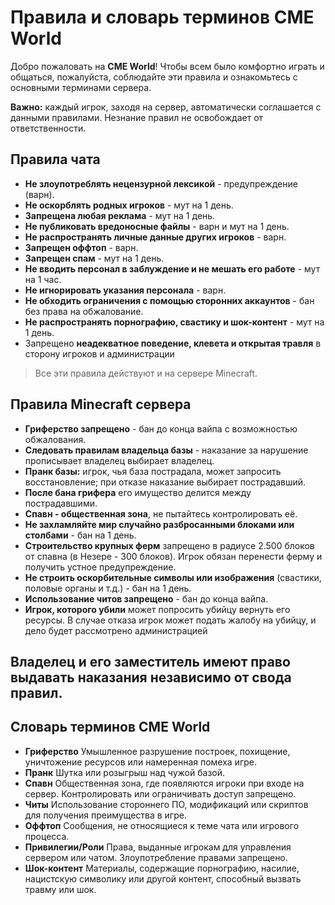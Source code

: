 # Правила и словарь терминов CME World

Добро пожаловать на **CME World**! Чтобы всем было комфортно играть и общаться, пожалуйста, соблюдайте эти правила и ознакомьтесь с основными терминами сервера.

**Важно:** каждый игрок, заходя на сервер, автоматически соглашается с данными правилами. Незнание правил не освобождает от ответственности.

## Правила чата
- **Не злоупотреблять нецензурной лексикой** - предупреждение (варн).
- **Не оскорблять родных игроков** - мут на 1 день.
- **Запрещена любая реклама** - мут на 1 день.
- **Не публиковать вредоносные файлы** - варн и мут на 1 день.
- **Не распространять личные данные других игроков** - варн.
- **Запрещен оффтоп** - варн.
- **Запрещен спам** - мут на 1 день.
- **Не вводить персонал в заблуждение и не мешать его работе** - мут на 1 час.
- **Не игнорировать указания персонала** - варн.
- **Не обходить ограничения с помощью сторонних аккаунтов** - бан без права на обжалование.
- **Не распространять порнографию, свастику и шок-контент** - мут на 1 день.
- Запрещено **неадекватное поведение, клевета и открытая травля** в сторону игроков и администрации
> Все эти правила действуют и на сервере Minecraft.

## Правила Minecraft сервера
- **Гриферство запрещено** - бан до конца вайпа с возможностью обжалования.
- **Следовать правилам владельца базы** - наказание за нарушение прописывает владелец выбирает владелец.
- **Пранк базы:** игрок, чья база пострадала, может запросить восстановление; при отказе наказание выбирает пострадавший.
- **После бана грифера** его имущество делится между пострадавшими.
- **Спавн - общественная зона**, не пытайтесь контролировать её.
- **Не захламляйте мир случайно разбросанными блоками или столбами** - бан на 1 день.
- **Строительство крупных ферм** запрещено в радиусе 2.500 блоков от спавна (в Незере - 300 блоков). Игрок обязан перенести ферму и получить устное предупреждение.
- **Не строить оскорбительные символы или изображения** (свастики, половые органы и т.д.) - бан на 1 день.
- **Использование читов запрещено** - бан до конца вайпа.
- **Игрок, которого убили** может попросить убийцу вернуть его ресурсы. В случае отказа игрок может подать жалобу на убийцу, и дело будет рассмотрено администрацией

**Владелец и его заместитель** имеют право выдавать наказания независимо от свода правил.
---


## Словарь терминов CME World

- **Гриферство**
Умышленное разрушение построек, похищение, уничтожение ресурсов или намеренная помеха игре.
- **Пранк**
Шутка или розыгрыш над чужой базой.
- **Спавн**
Общественная зона, где появляются игроки при входе на сервер. Контролировать или ограничивать доступ запрещено.
- **Читы**
Использование стороннего ПО, модификаций или скриптов для получения преимущества в игре.
- **Оффтоп**
Сообщения, не относящиеся к теме чата или игрового процесса.
- **Привилегии/Роли**
Права, выданные игрокам для управления сервером или чатом. Злоупотребление правами запрещено.
- **Шок-контент**
Материалы, содержащие порнографию, насилие, нацистскую символику или другой контент, способный вызвать травму или шок.